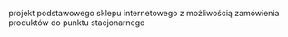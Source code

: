 projekt podstawowego sklepu internetowego z możliwością zamówienia produktów do punktu stacjonarnego

